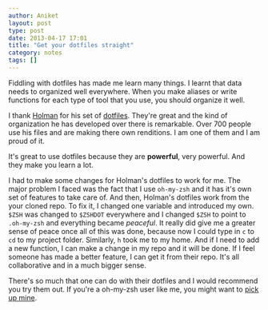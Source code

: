 ```yaml
---
author: Aniket
layout: post
type: post
date: 2013-04-17 17:01
title: "Get your dotfiles straight"
category: notes
tags: []
---
```

<p class="lead">Fiddling with dotfiles has made me learn many things. I learnt that data needs to organized well everywhere. When you make aliases or write functions for each type of tool that you use, you should organize it well.</p>

I thank [Holman](https://github.com/holman) for his set of [dotfiles](https://github.com/holman/dotfiles). They're great and the kind of organization he has developed over there is remarkable. Over 700 people use his files and are making there own renditions. I am one of them and I am proud of it.

It's great to use dotfiles because they are **powerful**, very powerful. And they make you learn a lot.

I had to make some changes for Holman's dotfiles to work for me. The major problem I faced was the fact that I use `oh-my-zsh` and it has it's own set of features to take care of. And then, Holman's dotfiles work from the your cloned repo. To fix it, I changed one variable and introduced my own. `$ZSH` was changed to `$ZSHDOT` everywhere and I changed `$ZSH` to point to `.oh-my-zsh` and everything became _peaceful_. It really did give me a greater sense of peace once all of this was done, because now I could type in `c` to `cd` to my project folder. Similarly, `h` took me to my home. And if I need to add a new function, I can make a change in my repo and it will be done. If I feel someone has made a better feature, I can get it from their repo. It's all collaborative and in a much bigger sense.

<span class="note" markdown="1">There's so much that one can do with their dotfiles and I would recommend you try them out. If you're a oh-my-zsh user like me, you might want to [pick up mine](https://github.com/aniketpant/dotfiles).</span>